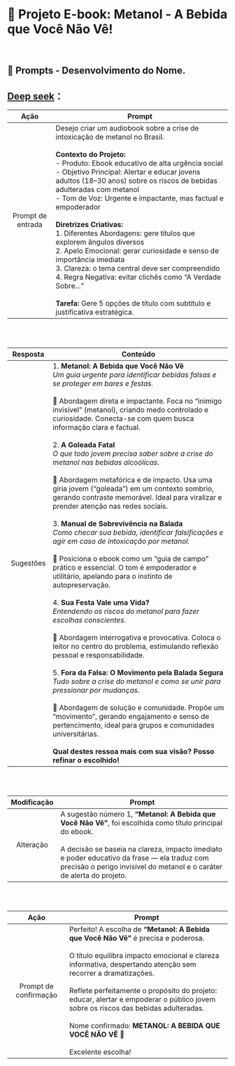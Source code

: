 # 📘 Projeto E-book: Metanol - A Bebida que Você Não Vê!

</br>

## 🧠 Prompts - Desenvolvimento do Nome.

## [Deep seek](deepseek.com)：

|   Ação   | Prompt |
| :------: | ------------------------------------------------------------------------------------------------------------------------------------------------------------------------------------------------------------------------------------------------------------------------------ |
| Prompt de entrada | Desejo criar um audiobook sobre a crise de intoxicação de metanol no Brasil. <br><br> **Contexto do Projeto:** <br> - Produto: Ebook educativo de alta urgência social <br> - Objetivo Principal: Alertar e educar jovens adultos (18–30 anos) sobre os riscos de bebidas adulteradas com metanol <br> - Tom de Voz: Urgente e impactante, mas factual e empoderador <br><br> **Diretrizes Criativas:** <br> 1. Diferentes Abordagens: gere títulos que explorem ângulos diversos <br> 2. Apelo Emocional: gerar curiosidade e senso de importância imediata <br> 3. Clareza: o tema central deve ser compreendido <br> 4. Regra Negativa: evitar clichês como “A Verdade Sobre...” <br><br> **Tarefa:** Gere 5 opções de título com subtítulo e justificativa estratégica. |

</br>
</br>

|   Resposta   | Conteúdo |
| :------: | ------------------------------------------------------------------------------------------------------------------------------------------------------------------------------------------------------------------------------------------------------------------------------ |
| Sugestões | 1. **Metanol: A Bebida que Você Não Vê** <br> *Um guia urgente para identificar bebidas falsas e se proteger em bares e festas.* <br><br> 🔹 Abordagem direta e impactante. Foca no “inimigo invisível” (metanol), criando medo controlado e curiosidade. Conecta-se com quem busca informação clara e factual. <br><br> 2. **A Goleada Fatal** <br> *O que todo jovem precisa saber sobre a crise do metanol nas bebidas alcoólicas.* <br><br> 🔹 Abordagem metafórica e de impacto. Usa uma gíria jovem (“goleada”) em um contexto sombrio, gerando contraste memorável. Ideal para viralizar e prender atenção nas redes sociais. <br><br> 3. **Manual de Sobrevivência na Balada** <br> *Como checar sua bebida, identificar falsificações e agir em caso de intoxicação por metanol.* <br><br> 🔹 Posiciona o ebook como um “guia de campo” prático e essencial. O tom é empoderador e utilitário, apelando para o instinto de autopreservação. <br><br> 4. **Sua Festa Vale uma Vida?** <br> *Entendendo os riscos do metanol para fazer escolhas conscientes.* <br><br> 🔹 Abordagem interrogativa e provocativa. Coloca o leitor no centro do problema, estimulando reflexão pessoal e responsabilidade. <br><br> 5. **Fora da Falsa: O Movimento pela Balada Segura** <br> *Tudo sobre a crise do metanol e como se unir para pressionar por mudanças.* <br><br> 🔹 Abordagem de solução e comunidade. Propõe um “movimento”, gerando engajamento e senso de pertencimento, ideal para grupos e comunidades universitárias. <br><br> **Qual destes ressoa mais com sua visão? Posso refinar o escolhido!** |

</br>
</br>

|   Modificação   | Prompt |
| :------: | ------------------------------------------------------------------------------------------------------------------------------------------------------------------------------------------------------------------------------------------------------------------------------ |
| Alteração | A sugestão número 1, **“Metanol: A Bebida que Você Não Vê”**, foi escolhida como título principal do ebook. <br><br> A decisão se baseia na clareza, impacto imediato e poder educativo da frase — ela traduz com precisão o perigo invisível do metanol e o caráter de alerta do projeto. |

</br>
</br>

|   Ação   | Prompt |
| :------: | ------------------------------------------------------------------------------------------------------------------------------------------------------------------------------------------------------------------------------------------------------------------------------ |
| Prompt de confirmação | Perfeito! A escolha de **“Metanol: A Bebida que Você Não Vê”** é precisa e poderosa. <br><br> O título equilibra impacto emocional e clareza informativa, despertando atenção sem recorrer a dramatizações. <br><br> Reflete perfeitamente o propósito do projeto: educar, alertar e empoderar o público jovem sobre os riscos das bebidas adulteradas. <br><br> Nome confirmado: **METANOL: A BEBIDA QUE VOCÊ NÃO VÊ** 🎯 <br><br> Excelente escolha! |

